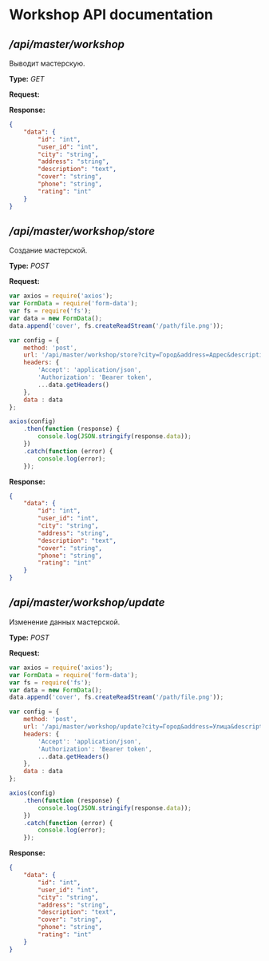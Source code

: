 # Workshop API documentation

## */api/master/workshop*
Выводит мастерскую.

**Type:** *GET*

**Request:**

**Response:**

```json
{
    "data": {
        "id": "int",
        "user_id": "int",
        "city": "string",
        "address": "string",
        "description": "text",
        "cover": "string",
        "phone": "string",
        "rating": "int"
    }
}
```

## */api/master/workshop/store*
Создание мастерской.

**Type:** *POST*

**Request:**
```javascript
var axios = require('axios');
var FormData = require('form-data');
var fs = require('fs');
var data = new FormData();
data.append('cover', fs.createReadStream('/path/file.png'));

var config = {
    method: 'post',
    url: '/api/master/workshop/store?city=Город&address=Адрес&description=Описание&phone=Телефон',
    headers: {
        'Accept': 'application/json',
        'Authorization': 'Bearer token',
        ...data.getHeaders()
    },
    data : data
};

axios(config)
    .then(function (response) {
        console.log(JSON.stringify(response.data));
    })
    .catch(function (error) {
        console.log(error);
    });

```

**Response:**

```json
{
    "data": {
        "id": "int",
        "user_id": "int",
        "city": "string",
        "address": "string",
        "description": "text",
        "cover": "string",
        "phone": "string",
        "rating": "int"
    }
}
```

## */api/master/workshop/update*
Изменение данных мастерской.

**Type:** *POST*

**Request:**
```javascript
var axios = require('axios');
var FormData = require('form-data');
var fs = require('fs');
var data = new FormData();
data.append('cover', fs.createReadStream('/path/file.png'));

var config = {
    method: 'post',
    url: '/api/master/workshop/update?city=Город&address=Улица&description=Описание&phone=Телефон&_method=put',
    headers: {
        'Accept': 'application/json',
        'Authorization': 'Bearer token',
        ...data.getHeaders()
    },
    data : data
};

axios(config)
    .then(function (response) {
        console.log(JSON.stringify(response.data));
    })
    .catch(function (error) {
        console.log(error);
    });

```
**Response:**

```json
{
    "data": {
        "id": "int",
        "user_id": "int",
        "city": "string",
        "address": "string",
        "description": "text",
        "cover": "string",
        "phone": "string",
        "rating": "int"
    }
}
```
